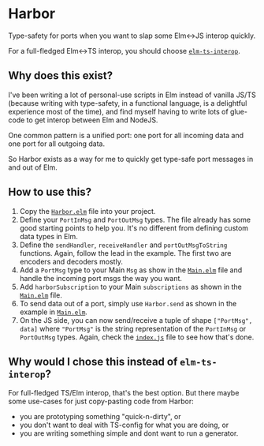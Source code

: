 # Harbor

Type-safety for ports when you want to slap some Elm&lt;-&gt;JS interop quickly.

For a full-fledged Elm&lt;-&gt;TS interop, you should choose [`elm-ts-interop`][elmtsinterop].

[elmtsinterop]: https://elm-ts-interop.com/

## Why does this exist?

I've been writing a lot of personal-use scripts in Elm instead of vanilla JS/TS (because writing with type-safety, in a functional language, is a delightful experience most of the time), and find myself having to write lots of glue-code to get interop between Elm and NodeJS.

One common pattern is a unified port: one port for all incoming data and one port for all outgoing data.

So Harbor exists as a way for me to quickly get type-safe port messages in and out of Elm.

## How to use this?

1. Copy the [`Harbor.elm`](./src/Harbor.elm) file into your project.
2. Define your `PortInMsg` and `PortOutMsg` types. The file already has some good starting points to help you. It's no different from defining custom data types in Elm.
3. Define the `sendHandler`, `receiveHandler` and `portOutMsgToString` functions. Again, follow the lead in the example. The first two are encoders and decoders mostly.
4. Add a `PortMsg` type to your Main `Msg` as show in the [`Main.elm`](./src/Main.elm#L20) file and handle the incoming port msgs the way you want.
5. Add `harborSubscription` to your Main `subscriptions` as shown in the [`Main.elm`](./src/Main.elm#L51) file.
6. To send data out of a port, simply use `Harbor.send` as shown in the example in [`Main.elm`](./src/Main.elm#L27).
7. On the JS side, you can now send/receive a tuple of shape `["PortMsg", data]` where `"PortMsg"` is the string representation of the `PortInMsg` or `PortOutMsg` types. Again, check the [`index.js`](./src/index.js) file to see how that's done.

## Why would I chose this instead of `elm-ts-interop`?

For full-fledged TS/Elm interop, that's the best option. But there maybe some use-cases for just copy-pasting code from Harbor:

- you are prototyping something "quick-n-dirty", or
- you don't want to deal with TS-config for what you are doing, or
- you are writing something simple and dont want to run a generator.
